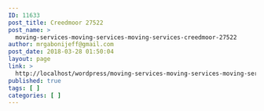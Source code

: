 ```yaml
---
ID: 11633
post_title: Creedmoor 27522
post_name: >
  moving-services-moving-services-moving-services-creedmoor-27522
author: mrgabonijeff@gmail.com
post_date: 2018-03-28 01:50:04
layout: page
link: >
  http://localhost/wordpress/moving-services-moving-services-moving-services-creedmoor-27522/
published: true
tags: [ ]
categories: [ ]
---
```

